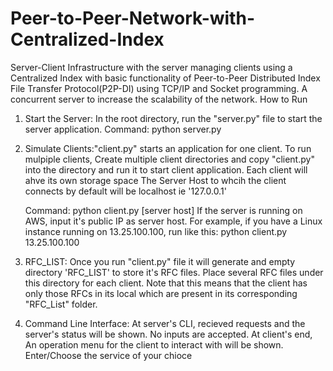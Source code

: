 # Peer-to-Peer-Network-with-Centralized-Index
Server-Client Infrastructure with the server managing clients using a Centralized Index with basic functionality of Peer-to-Peer Distributed Index File Transfer Protocol(P2P-DI) using TCP/IP and Socket programming. A concurrent server to increase the scalability of the network.
How to Run
1. Start the Server: In the root directory, run the "server.py" file to start the server application. 
     	Command:    python server.py

2. Simulate Clients:"client.py" starts an application for one client. To run mulpiple clients, Create multiple client directories 
		     and copy "client.py" into the directory and run it to start client application. Each client will ahve its own storage space 
		     The Server Host to whcih the client connects by default will be localhost ie '127.0.0.1'
		 		
	Command:    python client.py [server host]
If the server is running on AWS, input it's public IP as server host. For example, if you have a Linux instance running on 13.25.100.100, run like this:
	python client.py 13.25.100.100		

3. RFC_LIST: Once you run "client.py" file it will generate and empty directory 'RFC_LIST' to store it's RFC files.
	     Place several RFC files under this directory for each client.
	     Note that this means that the client has only those RFCs in its local which are present in its corresponding "RFC_List" folder. 

4. Command Line Interface: At server's CLI, recieved requests and the server's status will be shown. No inputs are accepted.
			   At client's end, An operation menu for the client to interact with will be shown. Enter/Choose the service of your chioce

